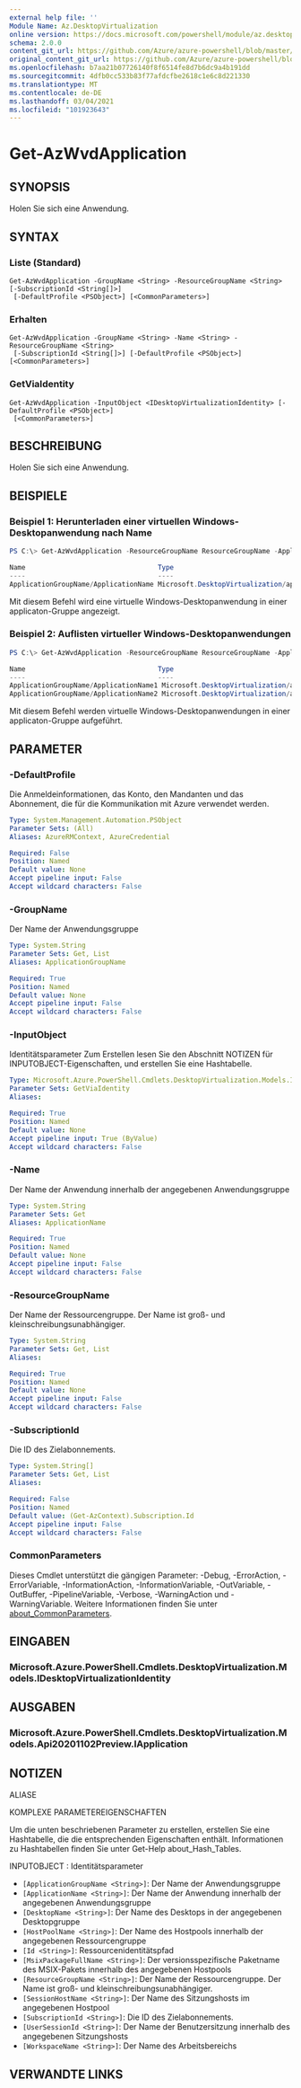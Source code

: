 ```yaml
---
external help file: ''
Module Name: Az.DesktopVirtualization
online version: https://docs.microsoft.com/powershell/module/az.desktopvirtualization/get-azwvdapplication
schema: 2.0.0
content_git_url: https://github.com/Azure/azure-powershell/blob/master/src/DesktopVirtualization/help/Get-AzWvdApplication.md
original_content_git_url: https://github.com/Azure/azure-powershell/blob/master/src/DesktopVirtualization/help/Get-AzWvdApplication.md
ms.openlocfilehash: b7aa21b07726140f8f6514fe8d7b6dc9a4b191dd
ms.sourcegitcommit: 4dfb0cc533b83f77afdcfbe2618c1e6c8d221330
ms.translationtype: MT
ms.contentlocale: de-DE
ms.lasthandoff: 03/04/2021
ms.locfileid: "101923643"
---
```

# Get-AzWvdApplication

## SYNOPSIS
Holen Sie sich eine Anwendung.

## SYNTAX

### Liste (Standard)
```
Get-AzWvdApplication -GroupName <String> -ResourceGroupName <String> [-SubscriptionId <String[]>]
 [-DefaultProfile <PSObject>] [<CommonParameters>]
```

### Erhalten
```
Get-AzWvdApplication -GroupName <String> -Name <String> -ResourceGroupName <String>
 [-SubscriptionId <String[]>] [-DefaultProfile <PSObject>] [<CommonParameters>]
```

### GetViaIdentity
```
Get-AzWvdApplication -InputObject <IDesktopVirtualizationIdentity> [-DefaultProfile <PSObject>]
 [<CommonParameters>]
```

## BESCHREIBUNG
Holen Sie sich eine Anwendung.

## BEISPIELE

### Beispiel 1: Herunterladen einer virtuellen Windows-Desktopanwendung nach Name
```powershell
PS C:\> Get-AzWvdApplication -ResourceGroupName ResourceGroupName -ApplicationGroupName ApplicationGroupName -Name ApplicationName

Name                                 Type
----                                 ----
ApplicationGroupName/ApplicationName Microsoft.DesktopVirtualization/applicationgroups/applications
```

Mit diesem Befehl wird eine virtuelle Windows-Desktopanwendung in einer applicaton-Gruppe angezeigt.

### Beispiel 2: Auflisten virtueller Windows-Desktopanwendungen
```powershell
PS C:\> Get-AzWvdApplication -ResourceGroupName ResourceGroupName -ApplicationGroupName ApplicationGroupName

Name                                 Type
----                                 ----
ApplicationGroupName/ApplicationName1 Microsoft.DesktopVirtualization/applicationgroups/applications
ApplicationGroupName/ApplicationName2 Microsoft.DesktopVirtualization/applicationgroups/applications
```

Mit diesem Befehl werden virtuelle Windows-Desktopanwendungen in einer applicaton-Gruppe aufgeführt.

## PARAMETER

### -DefaultProfile
Die Anmeldeinformationen, das Konto, den Mandanten und das Abonnement, die für die Kommunikation mit Azure verwendet werden.

```yaml
Type: System.Management.Automation.PSObject
Parameter Sets: (All)
Aliases: AzureRMContext, AzureCredential

Required: False
Position: Named
Default value: None
Accept pipeline input: False
Accept wildcard characters: False
```

### -GroupName
Der Name der Anwendungsgruppe

```yaml
Type: System.String
Parameter Sets: Get, List
Aliases: ApplicationGroupName

Required: True
Position: Named
Default value: None
Accept pipeline input: False
Accept wildcard characters: False
```

### -InputObject
Identitätsparameter Zum Erstellen lesen Sie den Abschnitt NOTIZEN für INPUTOBJECT-Eigenschaften, und erstellen Sie eine Hashtabelle.

```yaml
Type: Microsoft.Azure.PowerShell.Cmdlets.DesktopVirtualization.Models.IDesktopVirtualizationIdentity
Parameter Sets: GetViaIdentity
Aliases:

Required: True
Position: Named
Default value: None
Accept pipeline input: True (ByValue)
Accept wildcard characters: False
```

### -Name
Der Name der Anwendung innerhalb der angegebenen Anwendungsgruppe

```yaml
Type: System.String
Parameter Sets: Get
Aliases: ApplicationName

Required: True
Position: Named
Default value: None
Accept pipeline input: False
Accept wildcard characters: False
```

### -ResourceGroupName
Der Name der Ressourcengruppe.
Der Name ist groß- und kleinschreibungsunabhängiger.

```yaml
Type: System.String
Parameter Sets: Get, List
Aliases:

Required: True
Position: Named
Default value: None
Accept pipeline input: False
Accept wildcard characters: False
```

### -SubscriptionId
Die ID des Zielabonnements.

```yaml
Type: System.String[]
Parameter Sets: Get, List
Aliases:

Required: False
Position: Named
Default value: (Get-AzContext).Subscription.Id
Accept pipeline input: False
Accept wildcard characters: False
```

### CommonParameters
Dieses Cmdlet unterstützt die gängigen Parameter: -Debug, -ErrorAction, -ErrorVariable, -InformationAction, -InformationVariable, -OutVariable, -OutBuffer, -PipelineVariable, -Verbose, -WarningAction und -WarningVariable. Weitere Informationen finden Sie unter [about_CommonParameters](http://go.microsoft.com/fwlink/?LinkID=113216).

## EINGABEN

### Microsoft.Azure.PowerShell.Cmdlets.DesktopVirtualization.Models.IDesktopVirtualizationIdentity

## AUSGABEN

### Microsoft.Azure.PowerShell.Cmdlets.DesktopVirtualization.Models.Api20201102Preview.IApplication

## NOTIZEN

ALIASE

KOMPLEXE PARAMETEREIGENSCHAFTEN

Um die unten beschriebenen Parameter zu erstellen, erstellen Sie eine Hashtabelle, die die entsprechenden Eigenschaften enthält. Informationen zu Hashtabellen finden Sie unter Get-Help about_Hash_Tables.


INPUTOBJECT <IDesktopVirtualizationIdentity> : Identitätsparameter
  - `[ApplicationGroupName <String>]`: Der Name der Anwendungsgruppe
  - `[ApplicationName <String>]`: Der Name der Anwendung innerhalb der angegebenen Anwendungsgruppe
  - `[DesktopName <String>]`: Der Name des Desktops in der angegebenen Desktopgruppe
  - `[HostPoolName <String>]`: Der Name des Hostpools innerhalb der angegebenen Ressourcengruppe
  - `[Id <String>]`: Ressourcenidentitätspfad
  - `[MsixPackageFullName <String>]`: Der versionsspezifische Paketname des MSIX-Pakets innerhalb des angegebenen Hostpools
  - `[ResourceGroupName <String>]`: Der Name der Ressourcengruppe. Der Name ist groß- und kleinschreibungsunabhängiger.
  - `[SessionHostName <String>]`: Der Name des Sitzungshosts im angegebenen Hostpool
  - `[SubscriptionId <String>]`: Die ID des Zielabonnements.
  - `[UserSessionId <String>]`: Der Name der Benutzersitzung innerhalb des angegebenen Sitzungshosts
  - `[WorkspaceName <String>]`: Der Name des Arbeitsbereichs

## VERWANDTE LINKS

